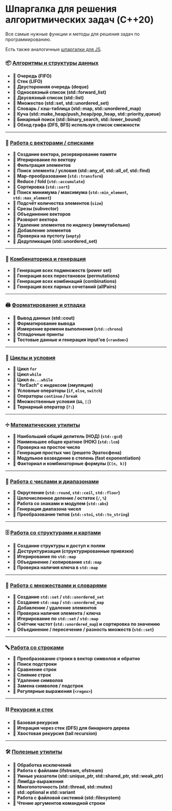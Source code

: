 # Шпаргалка для решения алгоритмических задач (C++20)

Все самые нужные функции и методы для решения задач по программированию.

Есть также аналогичные [шпаргалки для JS](https://github.com/avin/coding-algo-cheatsheets-js).

### 📦 [Алгоритмы и структуры данных](./algos.cpp)

* 📌  **Очередь (FIFO)**
* 📌  **Стек (LIFO)**
* 📌  **Двусторонняя очередь (deque)**
* 📌  **Односвязный список (std::forward_list)**
* 📌  **Двусвязный список (std::list)**
* 📌  **Множество (std::set, std::unordered_set)**
* 📌  **Словарь / хэш-таблица (std::map, std::unordered_map)**
* 📌  **Куча (std::make_heap/push_heap/pop_heap, std::priority_queue)**
* 📌  **Бинарный поиск (std::binary_search, std::lower_bound)**
* 📌  **Обход графа (DFS, BFS) используя список смежности**

***

### 🔢 [Работа с векторами / списками](./array.cpp)

* 📌  **Создание вектора, резервирование памяти**
* 📌  **Итерирование по вектору**
* 📌  **Фильтрация элементов**
* 📌  **Поиск элемента / условия (std::any_of, std::all_of, std::find)**
* 📌  **Map-преобразование (`std::transform`)**
* 📌  **Reduce / fold (`std::accumulate`)**
* 📌  **Сортировка (`std::sort`)**
* 📌  **Поиск минимума / максимума (`std::min_element`, `std::max_element`)**
* 📌  **Подсчёт количества элементов (`size`)**
* 📌  **Срезы (subvector)**
* 📌  **Объединение векторов**
* 📌  **Разворот вектора**
* 📌  **Удаление элементов по индексу (иммутабельно)**
* 📌  **Добавление элементов**
* 📌  **Проверка на пустоту (`empty`)**
* 📌  **Дедупликация (std::unordered_set)**

***

### 🧮 [Комбинаторика и генерация](./combinatorics.cpp)

* 📌  **Генерация всех подмножеств (power set)**
* 📌  **Генерация всех перестановок (permutations)**
* 📌  **Генерация всех комбинаций (combinations)**
* 📌  **Генерация всех парных сочетаний (allPairs)**

***

### 🖨 [Форматирование и отладка](./log.cpp)

* 📌  **Вывод данных (std::cout)**
* 📌  **Форматирование вывода**
* 📌  **Измерение времени выполнения (`std::chrono`)**
* 📌  **Отладочные принты**
* 📌  **Тестовые данные и генерация input’ов (`<random>`)**

***

### 🔁 [Циклы и условия](./loops.cpp)

* 📌  **Цикл `for`**
* 📌  **Цикл `while`**
* 📌  **Цикл `do...while`**
* 📌  **"forEach" с индексом (эмуляция)**
* 📌  **Условные операторы (`if`, `else`, `switch`)**
* 📌  **Операторы `continue` / `break`**
* 📌  **Множественные условия (`&&`, `||`)**
* 📌  **Тернарный оператор (`?:`)**

***

### ➗ [Математические утилиты](./math.cpp)

* 📌  **Наибольший общий делитель (НОД) (`std::gcd`)**
* 📌  **Наименьшее общее кратное (НОК) (`std::lcm`)**
* 📌  **Проверка на простое число**
* 📌  **Генерация простых чис (решето Эратосфена)**
* 📌  **Модульное возведение в степень (fast exponentiation)**
* 📌  **Факториал и комбинаторные формулы (`C(n, k)`)**

***

### 🔢 [Работа с числами и диапазонами](./numbers.cpp)

* 📌  **Округление (`std::round`, `std::ceil`, `std::floor`)**
* 📌  **Целочисленное деление / остаток (`/`, `%`)**
* 📌  **Работа со знаками и модулем (`std::abs`)**
* 📌  **Генерация диапазона чисел**
* 📌  **Преобразование типов (`std::stoi`, `std::to_string`)**

***

### 🗄️ [Работа со структурами и картами](./objects.cpp)

* 📌  **Создание структуры и доступ к полям**
* 📌  **Деструктуризация (структурированные привязки)**
* 📌  **Итерирование по `std::map`**
* 📌  **Объединение / копирование `std::map`**
* 📌  **Проверка наличия ключа в `std::map`**

***

### 🔧 [Работа с множествами и словарями](./set_map.cpp)

* 📌  **Создание `std::set` / `std::unordered_set`**
* 📌  **Создание `std::map` / `std::unordered_map`**
* 📌  **Добавление / удаление элементов**
* 📌  **Проверка наличия элемента / ключа**
* 📌  **Итерирование по `std::set` / `std::map`**
* 📌  **Счётчик частот (`std::unordered_map`) и сортировка по значению**
* 📌  **Объединение / пересечение / разность множеств (`std::set`)**

***

### 🔤 [Работа со строками](./strings.cpp)

* 📌  **Преобразование строки в вектор символов и обратно**
* 📌  **Поиск подстроки**
* 📌  **Сравнение строк**
* 📌  **Слияние строк**
* 📌  **Удаление символов**
* 📌  **Замена символов / подстрок**
* 📌  **Регулярные выражения (`<regex>`)**

***

### ⛓ [Рекурсия и стек](./recursion.cpp)

* 📌  **Базовая рекурсия**
* 📌  **Итерация через стек (DFS) для бинарного дерева**
* 📌  **Хвостовая рекурсия (tail recursion)**

***

### 🛠️ [Полезные утилиты](./utilities.cpp)

* 📌  **Обработка исключений**
* 📌  **Работа с файлами (ifstream, ofstream)**
* 📌  **Умные указатели (std::unique_ptr, std::shared_ptr, std::weak_ptr)**
* 📌  **Лямбда-выражения**
* 📌  **Многопоточность (std::thread, std::mutex)**
* 📌  **std::optional и std::variant**
* 📌  **Работа с файловой системой (std::filesystem)**
* 📌  **Чтение аргументов командной строки**